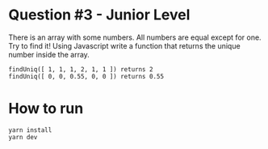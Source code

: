 # Question #3 - Junior Level
There is an array with some numbers. All numbers are equal except for one. Try to find
it! Using Javascript write a function that returns the unique number inside the array.
```
findUniq([ 1, 1, 1, 2, 1, 1 ]) returns 2
findUniq([ 0, 0, 0.55, 0, 0 ]) returns 0.55
```

# How to run
```
yarn install
yarn dev
```
